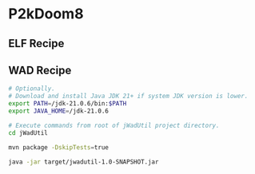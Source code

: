 # P2kDoom8

## ELF Recipe

## WAD Recipe

```sh
# Optionally.
# Download and install Java JDK 21+ if system JDK version is lower.
export PATH=/jdk-21.0.6/bin:$PATH
export JAVA_HOME=/jdk-21.0.6

# Execute commands from root of jWadUtil project directory.
cd jWadUtil

mvn package -DskipTests=true

java -jar target/jwadutil-1.0-SNAPSHOT.jar
```
